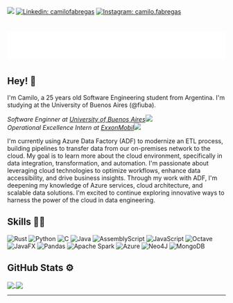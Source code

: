 ![](https://komarev.com/ghpvc/?username=camilofabregas&color=brightgreen)
[![Linkedin: camilofabregas](https://img.shields.io/badge/-camilofabregas-blue?style=flat-square&logo=Linkedin&logoColor=white&link=https://www.linkedin.com/in/camilofabregas/)](https://www.linkedin.com/in/camilofabregas/)
[![Instagram: camilo.fabregas](https://img.shields.io/badge/-camilo.fabregas-C13584?style=flat-square&logo=Instagram&logoColor=white&link=https://www.instagram.com/camilo.fabregas/)](https://www.instagram.com/camilo.fabregas/)

<h1 align="center">
  <img src="https://raw.githubusercontent.com/camilofabregas/camilofabregas/master/name.svg" alt="Camilo Fabregas" />
</h1>

## Hey! 👋
I'm Camilo, a 25 years old Software Engineering student from Argentina. I'm studying at the University of Buenos Aires (@fiuba).

<p><em>Software Enginner at <a href="http://www.fi.uba.ar">University of Buenos Aires</a><img src="https://media.giphy.com/media/fYSnHlufseco8Fh93Z/giphy.gif" width="30"></br>Operational Excellence Intern at <a href="https://www.exxonmobil.com">ExxonMobil</a><img src="[https://media.giphy.com/media/WUlplcMpOCEmTGBtBW/giphy.gif](https://upload.wikimedia.org/wikipedia/commons/thumb/1/18/Exxon_Mobil_Logo.svg/1280px-Exxon_Mobil_Logo.svg.png)" width="30"> 
</em></p>

I'm currently using Azure Data Factory (ADF) to modernize an ETL process, building pipelines to transfer data from our on-premises network to the cloud. My goal is to learn more about the cloud environment, specifically in data integration, transformation, and automation. I'm passionate about leveraging cloud technologies to optimize workflows, enhance data accessibility, and drive business insights. Through my work with ADF, I'm deepening my knowledge of Azure services, cloud architecture, and scalable data solutions. I'm excited to continue exploring innovative ways to harness the power of the cloud in data engineering.

## Skills 👨‍💻
![Rust](https://img.shields.io/badge/rust-%23000000.svg?style=for-the-badge&logo=rust&logoColor=white)
![Python](https://img.shields.io/badge/python-3670A0?style=for-the-badge&logo=python&logoColor=ffdd54)
![C](https://img.shields.io/badge/c-%2300599C.svg?style=for-the-badge&logo=c&logoColor=white)
![Java](https://img.shields.io/badge/java-%23ED8B00.svg?style=for-the-badge&logo=openjdk&logoColor=white)
![AssemblyScript](https://img.shields.io/badge/assembly%20script-%23000000.svg?style=for-the-badge&logo=assemblyscript&logoColor=white)
![JavaScript](https://img.shields.io/badge/javascript-%23323330.svg?style=for-the-badge&logo=javascript&logoColor=%23F7DF1E)
![Octave](https://img.shields.io/badge/OCTAVE-darkblue?style=for-the-badge&logo=octave&logoColor=fcd683)
![JavaFX](https://img.shields.io/badge/javafx-%23FF0000.svg?style=for-the-badge&logo=javafx&logoColor=white)
![Pandas](https://img.shields.io/badge/pandas-%23150458.svg?style=for-the-badge&logo=pandas&logoColor=white)
![Apache Spark](https://img.shields.io/badge/Apache%20Spark-FDEE21?style=for-the-badge&logo=apachespark&logoColor=black)
![Azure](https://img.shields.io/badge/azure-%230072C6.svg?style=for-the-badge&logo=microsoftazure&logoColor=white)
![Neo4J](https://img.shields.io/badge/Neo4j-008CC1?style=for-the-badge&logo=neo4j&logoColor=white)
![MongoDB](https://img.shields.io/badge/MongoDB-%234ea94b.svg?style=for-the-badge&logo=mongodb&logoColor=white)


## GitHub Stats ⚙️
<a href="https://github-readme-stats.vercel.app/api?username=camilofabregas&show_icons=true&hide_border=true&theme=dracula&title_color=c49dff&icon_color=c49dff&include_all_commits=true&count_private=true">
  <img align="center" src="https://github-readme-stats.vercel.app/api?username=camilofabregas&show_icons=true&hide_border=true&theme=dracula&title_color=c49dff&icon_color=c49dff&include_all_commits=true&count_private=true" />
</a>
<a href="https://github-readme-stats.vercel.app/api/top-langs/?username=camilofabregas&theme=dracula&title_color=c49dff&icon_color=c49dff&layout=compact">
  <img align="center" src="https://github-readme-stats.vercel.app/api/top-langs/?username=camilofabregas&theme=dracula&title_color=c49dff&icon_color=c49dff&layout=compact" />
</a>

---
